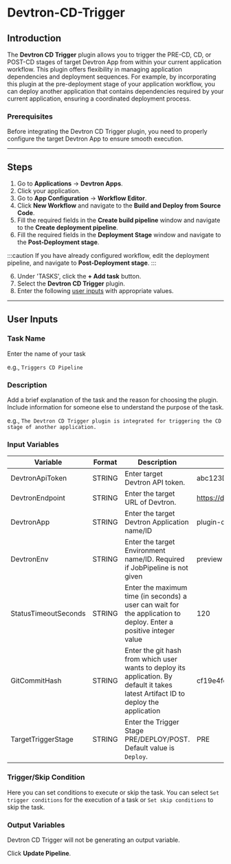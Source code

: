 # Devtron-CD-Trigger

## Introduction
The **Devtron CD Trigger** plugin allows you to trigger the PRE-CD, CD, or POST-CD stages of target Devtron App from within your current application workflow. This plugin offers flexibility in managing application dependencies and deployment sequences. For example, by incorporating this plugin at the pre-deployment stage of your application workflow, you can deploy another application that contains dependencies required by your current application, ensuring a coordinated deployment process.

### Prerequisites
Before integrating the Devtron CD Trigger plugin, you need to properly configure the target Devtron App to ensure smooth execution.

---

## Steps
1. Go to **Applications** → **Devtron Apps**.
2. Click your application.
3. Go to **App Configuration** → **Workflow Editor**.
4. Click **New Workflow** and navigate to the **Build and Deploy from Source Code**.
5. Fill the required fields in the **Create build pipeline** window and navigate to the **Create deployment pipeline**.
6. Fill the required fields in the **Deployment Stage** window and navigate to the **Post-Deployment stage**.

:::caution 
If you have already configured workflow, edit the deployment pipeline, and navigate to **Post-Deployment stage**.
:::

6. Under 'TASKS', click the **+ Add task** button.
7. Select the **Devtron CD Trigger** plugin.
8. Enter the following [user inputs](#user-inputs) with appropriate values.
---

## User Inputs

### Task Name
Enter the name of your task

e.g., `Triggers CD Pipeline`

### Description
Add a brief explanation of the task and the reason for choosing the plugin. Include information for someone else to understand the purpose of the task.

e.g., `The Devtron CD Trigger plugin is integrated for triggering the CD stage of another application.`

### Input Variables

| Variable                 | Format       | Description | Sample Value |
| ------------------------ | ------------ | ----------- | ------------ |
|   DevtronApiToken        | STRING       | Enter target Devtron API token. |  abc123DEFxyz456token789            |
|   DevtronEndpoint        | STRING       | Enter the target URL of Devtron.     | https://devtron.example.com            |
|   DevtronApp             | STRING       | Enter the target Devtron Application name/ID | plugin-demo |
|   DevtronEnv             | STRING       | Enter the target Environment name/ID. Required if JobPipeline is not given |  preview         |
|   StatusTimeoutSeconds           | STRING       | Enter the maximum time (in seconds) a user can wait for the application to deploy. Enter a positive integer value   | 120  |
|   GitCommitHash          | STRING       | Enter the git hash from which user wants to deploy its application. By default it takes latest Artifact ID to deploy the application |    cf19e4fd348589kjhsdjn092nfse01d2234235sdsg        |
|   TargetTriggerStage   | STRING       | Enter the Trigger Stage PRE/DEPLOY/POST. Default value is `Deploy`. |   PRE   |

### Trigger/Skip Condition
Here you can set conditions to execute or skip the task. You can select `Set trigger conditions` for the execution of a task or `Set skip conditions` to skip the task.

### Output Variables
Devtron CD Trigger will not be generating an output variable.

Click **Update Pipeline**.



